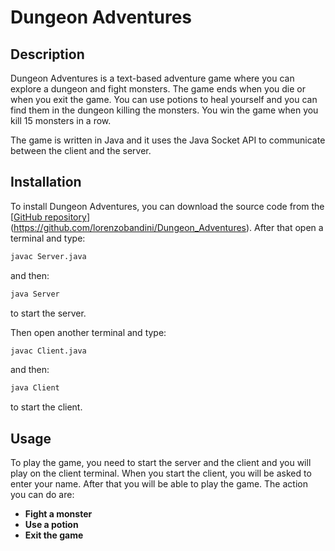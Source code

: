 # Dungeon Adventures

## Description

Dungeon Adventures is a text-based adventure game where you can explore a dungeon and fight monsters.
The game ends when you die or when you exit the game.
You can use potions to heal yourself and you can find them in the dungeon killing the monsters.
You win the game when you kill 15 monsters in a row.

The game is written in Java and it uses the Java Socket API to communicate between the client and the server.

## Installation

To install Dungeon Adventures, you can download the source code from the [[GitHub repository]([github.com/lorenzobandini/Dungeon_Adventures](https://github.com/lorenzobandini/Dungeon_Adventures))](https://github.com/lorenzobandini/Dungeon_Adventures).
After that open a terminal and type:

```sh
javac Server.java
```

and then:

```sh
java Server
```

to start the server.

Then open another terminal and type:

```sh
javac Client.java
```

and then:

```sh
java Client
```

to start the client.

## Usage

To play the game, you need to start the server and the client and you will play on the client terminal.
When you start the client, you will be asked to enter your name. After that you will be able to play the game.
The action you can do are:

- **Fight a monster**
- **Use a potion**
- **Exit the game**
